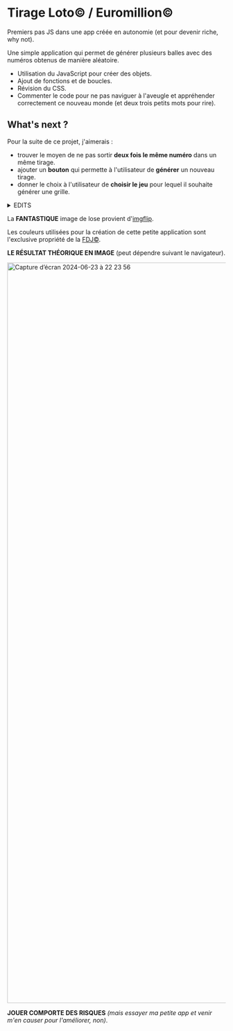 # Tirage Loto© / Euromillion©

Premiers pas JS dans une app créée en autonomie (et pour devenir riche, why not).

Une simple application qui permet de générer plusieurs balles avec des numéros obtenus de manière aléatoire.

- Utilisation du JavaScript pour créer des objets.
- Ajout de fonctions et de boucles.
- Révision du CSS.
- Commenter le code pour ne pas naviguer à l'aveugle et appréhender correctement ce nouveau monde (et deux trois petits mots pour rire).

## What's next ?
Pour la suite de ce projet, j'aimerais :
- trouver le moyen de ne pas sortir **deux fois le même numéro** dans un même tirage.
- ajouter un **bouton** qui permette à l'utilisateur de **générer** un nouveau tirage.
- donner le choix à l'utilisateur de **choisir le jeu** pour lequel il souhaite générer une grille.

<details>
<summary>EDITS</summary>
<br>
EDIT 23/06/2024 :
  
  - Permettre à l'utilisateur de choisir entre une génération de numéros pour le Loto© ou l'Euromillion© via un prompt.
  - Ajout des paramètres en JS.
  - Message sur la possibilité de devoir recharger la page si deux numéros identiques (ou plus) sont tirés.
  - Légère modifications CSS.
</details>

La **FANTASTIQUE** image de lose provient d'<a href="https://imgflip.com/">imgflip</a>.

Les couleurs utilisées pour la création de cette petite application sont l'exclusive propriété de la <a href="https://www.fdj.fr/" target="_blank">FDJ©</a>.

**LE RÉSULTAT THÉORIQUE EN IMAGE** (peut dépendre suivant le navigateur).

<img width="1710" alt="Capture d’écran 2024-06-23 à 22 23 56" src="https://github.com/LouisAntoninLesieur/TIRAGE-DU-LOTO/assets/170421915/c9a47481-7466-4e05-8c00-c231ab180b50">

**JOUER COMPORTE DES RISQUES** *(mais essayer ma petite app et venir m'en causer pour l'améliorer, non)*.
